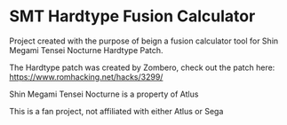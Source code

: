 # SMT Hardtype Fusion Calculator

Project created with the purpose of beign a fusion calculator tool for Shin Megami Tensei Nocturne Hardtype Patch.

The Hardtype patch was created by Zombero, check out the patch here: https://www.romhacking.net/hacks/3299/

Shin Megami Tensei Nocturne is a property of Atlus

This is a fan project, not affiliated with either Atlus or Sega
